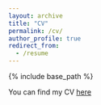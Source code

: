 ```yaml
---
layout: archive
title: "CV"
permalink: /cv/
author_profile: true
redirect_from:
  - /resume
---
```


{% include base_path %}



You can find my CV [here](https://vsondergeld.github.io/files/virginia_sondergeld_cv_na.pdf)
